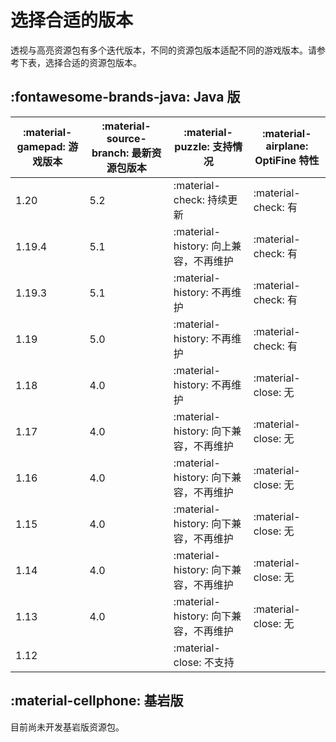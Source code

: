 # 选择合适的版本

透视与高亮资源包有多个迭代版本，不同的资源包版本适配不同的游戏版本。请参考下表，选择合适的资源包版本。

## :fontawesome-brands-java: Java 版
| :material-gamepad: 游戏版本 | :material-source-branch: 最新资源包版本 | :material-puzzle: 支持情况 | :material-airplane: OptiFine 特性 |
| - | - | - | - |
| 1.20 | 5.2 | :material-check: 持续更新 | :material-check: 有 |
| 1.19.4 | 5.1 | :material-history: 向上兼容，不再维护 | :material-check: 有 |
| 1.19.3 | 5.1 | :material-history: 不再维护 | :material-check: 有 |
| 1.19 | 5.0 | :material-history: 不再维护 | :material-check: 有 |
| 1.18 | 4.0 | :material-history: 不再维护 | :material-close: 无 |
| 1.17 | 4.0 | :material-history: 向下兼容，不再维护 | :material-close: 无 |
| 1.16 | 4.0 | :material-history: 向下兼容，不再维护 | :material-close: 无 |
| 1.15 | 4.0 | :material-history: 向下兼容，不再维护 | :material-close: 无 |
| 1.14 | 4.0 | :material-history: 向下兼容，不再维护 | :material-close: 无 |
| 1.13 | 4.0 | :material-history: 向下兼容，不再维护 | :material-close: 无 |
| 1.12 | | :material-close: 不支持 | |

## :material-cellphone: 基岩版
目前尚未开发基岩版资源包。